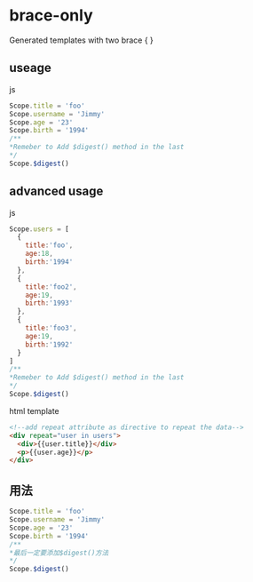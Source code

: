 # brace-only
Generated templates with two brace { }

## useage
js
```js
Scope.title = 'foo'
Scope.username = 'Jimmy'
Scope.age = '23'
Scope.birth = '1994'
/**
*Remeber to Add $digest() method in the last
*/
Scope.$digest()
```
## advanced usage
js
```js
Scope.users = [
  {
    title:'foo',
    age:18,
    birth:'1994'
  },
  {
    title:'foo2',
    age:19,
    birth:'1993'
  },
  {
    title:'foo3',
    age:19,
    birth:'1992'
  }
]
/**
*Remeber to Add $digest() method in the last
*/
Scope.$digest()
```
html template
```html
<!--add repeat attribute as directive to repeat the data-->
<div repeat="user in users">
  <div>{{user.title}}</div>
  <p>{{user.age}}</p>
</div>
```


## 用法

```js
Scope.title = 'foo'
Scope.username = 'Jimmy'
Scope.age = '23'
Scope.birth = '1994'
/**
*最后一定要添加$digest()方法
*/
Scope.$digest()
```
